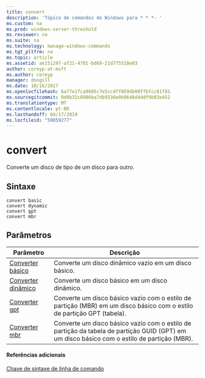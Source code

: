 ```yaml
---
title: convert
description: 'Tópico de comandos do Windows para * * *- '
ms.custom: na
ms.prod: windows-server-threshold
ms.reviewer: na
ms.suite: na
ms.technology: manage-windows-commands
ms.tgt_pltfrm: na
ms.topic: article
ms.assetid: ae151297-af21-4701-bd69-21d775518e03
author: coreyp-at-msft
ms.author: coreyp
manager: dongill
ms.date: 10/16/2017
ms.openlocfilehash: 6a77e1fca9605c7e5cc4ff059db08ffbfcc81f81
ms.sourcegitcommit: 0d0b32c8986ba7db9536e0b8648d4ddf9b03e452
ms.translationtype: MT
ms.contentlocale: pt-BR
ms.lasthandoff: 04/17/2019
ms.locfileid: "59859277"
---
```

# <a name="convert"></a>convert



Converte um disco de tipo de um disco para outro.

## <a name="syntax"></a>Sintaxe

```
convert basic
convert dynamic
convert gpt
convert mbr
```

## <a name="parameters"></a>Parâmetros

|Parâmetro|Descrição|
|---------|-----------|
|[Converter básico](convert-basic.md)|Converte um disco dinâmico vazio em um disco básico.|
|[Converter dinâmico](convert-dynamic.md)|Converte um disco básico em um disco dinâmico.|
|[Converter gpt](convert-gpt.md)|Converte um disco básico vazio com o estilo de partição (MBR) em um disco básico com o estilo de partição GPT (tabela).|
|[Converter mbr](convert-mbr.md)|Converte um disco básico vazio com o estilo de partição da tabela de partição GUID (GPT) em um disco básico com o estilo de partição (MBR).|

#### <a name="additional-references"></a>Referências adicionais

[Chave de sintaxe de linha de comando](command-line-syntax-key.md)

